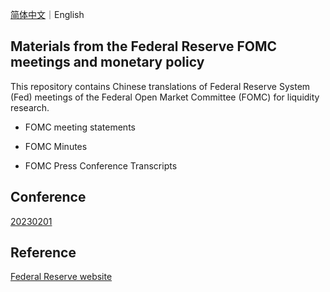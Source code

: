 [简体中文](README.md)｜English

## **Materials from the Federal Reserve FOMC meetings and monetary policy**

This repository contains Chinese translations of Federal Reserve System (Fed) meetings of the Federal Open Market Committee (FOMC) for liquidity research.

* FOMC meeting statements

* FOMC Minutes

* FOMC Press Conference Transcripts

## Conference
[20230201](https://github.com/swimmingowl/FOMC-meeting-material/tree/main/2023%E5%B9%B42%E6%9C%88%20FOMC%20%E4%BC%9A%E8%AE%AE%E6%9D%90%E6%96%99)

## Reference

[Federal Reserve website](https://www.federalreserve.gov/)
